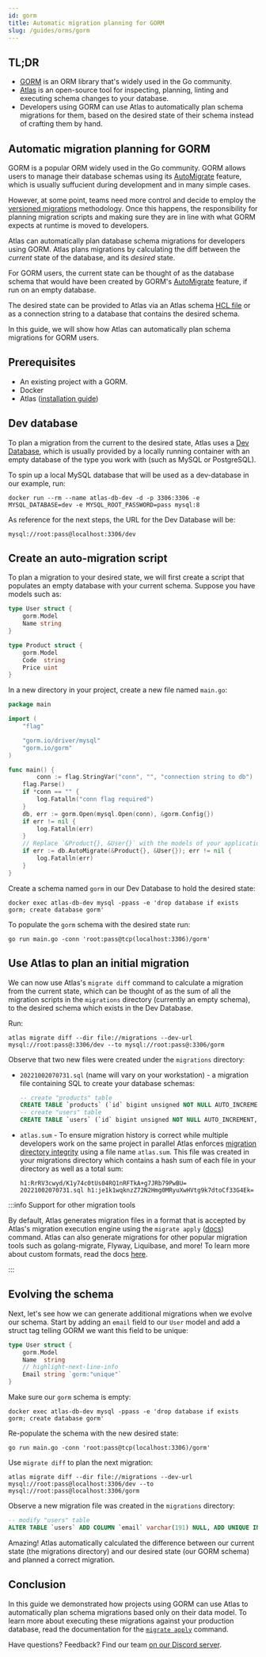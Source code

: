 ```yaml
---
id: gorm
title: Automatic migration planning for GORM
slug: /guides/orms/gorm
---
```


## TL;DR
* [GORM](https://gorm.io) is an ORM library that's widely used in the Go community.
* [Atlas](https://atlasgo.io) is an open-source tool for inspecting, planning, linting and
  executing schema changes to your database.
* Developers using GORM can use Atlas to automatically plan schema migrations
  for them, based on the desired state of their schema instead of crafting them by hand.

## Automatic migration planning for GORM

GORM is a popular ORM widely used in the Go community. GORM allows users to 
manage their database schemas using its [AutoMigrate](https://gorm.io/docs/migration.html#Auto-Migration)
feature, which is usually suffucient during development and in many simple cases. 

However, at some point, teams need more control and decide to employ 
the [versioned migrations](/concepts/declarative-vs-versioned#versioned-migrations) 
methodology. Once this happens, the responsibility for planning migration scripts and making
sure they are in line with what GORM expects at runtime is moved to developers.

Atlas can automatically plan database schema migrations for developers using GORM.
Atlas plans migrations by calculating the diff between the _current_ state of the database,
and its _desired_ state.

For GORM users, the current state can be thought of as the database schema that would have
been created by GORM's [AutoMigrate](https://gorm.io/docs/migration.html#Auto-Migration)
feature, if run on an empty database. 

The desired state can be provided to Atlas via an Atlas schema [HCL file](https://atlasgo.io/atlas-schema/sql-resources) 
or as a connection string to a database that contains the desired schema.

In this guide, we will show how Atlas can automatically plan schema migrations for
GORM users.

## Prerequisites

* An existing project with a GORM.
* Docker
* Atlas ([installation guide](https://atlasgo.io/getting-started/#installation))

## Dev database
To plan a migration from the current to the desired state, Atlas uses a [Dev Database](/concepts/dev-database),
which is usually provided by a locally running container with an empty database of the type
you work with (such as MySQL or PostgreSQL).

To spin up a local MySQL database that will be used as a dev-database in our example, run:

```text
docker run --rm --name atlas-db-dev -d -p 3306:3306 -e MYSQL_DATABASE=dev -e MYSQL_ROOT_PASSWORD=pass mysql:8
```

As reference for the next steps, the URL for the Dev Database will be:
```text
mysql://root:pass@localhost:3306/dev
```

## Create an auto-migration script

To plan a migration to your desired state, we will first create a script that
populates an empty database with your current schema. Suppose you have models
such as:
```go
type User struct {
	gorm.Model
	Name string
}

type Product struct {
	gorm.Model
	Code  string
	Price uint
}
```
In a new directory in your project, create a new file named `main.go`:
```go title=main.go
package main

import (
	"flag"

	"gorm.io/driver/mysql"
	"gorm.io/gorm"
)

func main() {
        conn := flag.StringVar("conn", "", "connection string to db")
	flag.Parse()
	if *conn == "" {
		log.Fatalln("conn flag required")
	}
	db, err := gorm.Open(mysql.Open(conn), &gorm.Config{})
	if err != nil {
		log.Fatalln(err)
	}
	// Replace `&Product{}, &User{}` with the models of your application.
	if err := db.AutoMigrate(&Product{}, &User{}); err != nil {
		log.Fatalln(err)
	}
}
```

Create a schema named `gorm` in our Dev Database to hold the desired state:
```text
docker exec atlas-db-dev mysql -ppass -e 'drop database if exists gorm; create database gorm'
```

To populate the `gorm` schema with the desired state run:
```text
go run main.go -conn 'root:pass@tcp(localhost:3306)/gorm'
```

## Use Atlas to plan an initial migration

We can now use Atlas's `migrate diff` command to calculate a migration from the 
current state, which can be thought of as the sum of all the migration scripts
in the `migrations` directory (currently an empty schema), to the desired schema
which exists in the Dev Database.

Run:

```text
atlas migrate diff --dir file://migrations --dev-url mysql://root:pass@:3306/dev --to mysql://root:pass@:3306/gorm
```

Observe that two new files were created under the `migrations` directory:

* `20221002070731.sql` (name will vary on your workstation) - a migration file containing SQL to create
  your database schemas:
  ```sql
  -- create "products" table
  CREATE TABLE `products` (`id` bigint unsigned NOT NULL AUTO_INCREMENT, `created_at` datetime(3) NULL, `updated_at` datetime(3) NULL, `deleted_at` datetime(3) NULL, `code` longtext NULL, `price` bigint unsigned NULL, PRIMARY KEY (`id`), INDEX `idx_products_deleted_at` (`deleted_at`)) CHARSET utf8mb4 COLLATE utf8mb4_0900_ai_ci;
  -- create "users" table
  CREATE TABLE `users` (`id` bigint unsigned NOT NULL AUTO_INCREMENT, `created_at` datetime(3) NULL, `updated_at` datetime(3) NULL, `deleted_at` datetime(3) NULL, `name` longtext NULL, PRIMARY KEY (`id`), INDEX `idx_users_deleted_at` (`deleted_at`)) CHARSET utf8mb4 COLLATE utf8mb4_0900_ai_ci;
  ```
* `atlas.sum` - To ensure migration history is correct while multiple developers work on the same project
  in parallel Atlas enforces [migration directory integrity](/concepts/migration-directory-integrity)
  using a file name `atlas.sum`. This file was created in your migrations directory
  which contains a hash sum of each file in your directory as well as a total sum:
  ```text
  h1:RrRV3cwyd/K1y74c0tUs04RQ1nRFTkA+g7JRb79PwBU=
  20221002070731.sql h1:je1k1wqknzZ72N2Hmg0MRyuXwHVtg9k7dtoCf33G4Ek=
  ```

:::info Support for other migration tools

By default, Atlas generates migration files in a format that is accepted by Atlas's migration
execution engine using the `migrate apply` ([docs](/versioned/apply)) command. Atlas can also generate migrations for other
popular migration tools such as golang-migrate, Flyway, Liquibase, and more! To learn more about custom formats, read
the docs [here](/versioned/diff#generate-migrations-with-custom-formats).

:::

## Evolving the schema

Next, let's see how we can generate additional migrations when we evolve our schema.
Start by adding an `email` field to our `User` model and add a struct tag telling GORM
we want this field to be unique:

```go
type User struct {
	gorm.Model
	Name  string
	// highlight-next-line-info
	Email string `gorm:"unique"`
}
```

Make sure our `gorm` schema is empty:

```text
docker exec atlas-db-dev mysql -ppass -e 'drop database if exists gorm; create database gorm'
```

Re-populate the schema with the new desired state:

```text
go run main.go -conn 'root:pass@tcp(localhost:3306)/gorm'
```

Use `migrate diff` to plan the next migration:

```text
atlas migrate diff --dir file://migrations --dev-url mysql://root:pass@localhost:3306/dev --to mysql://root:pass@localhost:3306/gorm
```

Observe a new migration file was created in the `migrations` directory:

```sql
-- modify "users" table
ALTER TABLE `users` ADD COLUMN `email` varchar(191) NULL, ADD UNIQUE INDEX `email` (`email`);
```

Amazing! Atlas automatically calculated the difference between our current state (the migrations
directory) and our desired state (our GORM schema) and planned a correct migration.

## Conclusion

In this guide we demonstrated how projects using GORM can use Atlas to automatically
plan schema migrations based only on their data model. To learn more about executing
these migrations against your production database, read the documentation for the 
[`migrate apply`](/versioned/apply) command.

Have questions? Feedback? Find our team [on our Discord server](https://discord.gg/zZ6sWVg6NT).
